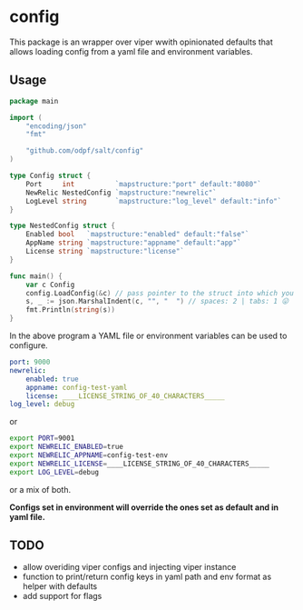 # config

This package is an wrapper over viper wwith opinionated defaults that allows loading config from a yaml file and environment variables.

## Usage

```go
package main

import (
	"encoding/json"
	"fmt"

	"github.com/odpf/salt/config"
)

type Config struct {
	Port     int          `mapstructure:"port" default:"8080"`
	NewRelic NestedConfig `mapstructure:"newrelic"`
	LogLevel string       `mapstructure:"log_level" default:"info"`
}

type NestedConfig struct {
	Enabled bool   `mapstructure:"enabled" default:"false"`
	AppName string `mapstructure:"appname" default:"app"`
	License string `mapstructure:"license"`
}

func main() {
	var c Config
	config.LoadConfig(&c) // pass pointer to the struct into which you want to load config
	s, _ := json.MarshalIndent(c, "", "  ") // spaces: 2 | tabs: 1 😛
	fmt.Println(string(s))
}
```

In the above program a YAML file or environment variables can be used to configure.

```yaml
port: 9000
newrelic:
    enabled: true
    appname: config-test-yaml
    license: ____LICENSE_STRING_OF_40_CHARACTERS_____
log_level: debug
```

or

```sh
export PORT=9001
export NEWRELIC_ENABLED=true
export NEWRELIC_APPNAME=config-test-env
export NEWRELIC_LICENSE=____LICENSE_STRING_OF_40_CHARACTERS_____
export LOG_LEVEL=debug
```

or a mix of both. 

**Configs set in environment will override the ones set as default and in yaml file.**

## TODO
 - allow overiding viper configs and injecting viper instance
 - function to print/return config keys in yaml path and env format as helper with defaults
 - add support for flags
